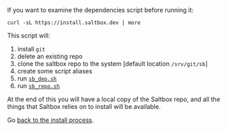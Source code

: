 If you want to examine the dependencies script before running it:

``` shell
curl -sL https://install.saltbox.dev | more
```

This script will:

1. install `git`
2. delete an existing repo
3. clone the saltbox repo to the system [default location `/srv/git/sb`]
4. create some script aliases
5. run [`sb_dep.sh`](https://github.com/saltyorg/sb/blob/master/sb_dep.sh)
6. run [`sb_repo.sh`](https://github.com/saltyorg/sb/blob/master/sb_repo.sh)

At the end of this you will have a local copy of the Saltbox repo, and all the things that Saltbox relies on to install will be available.

Go [back to the install process](/saltbox/install#dependencies).